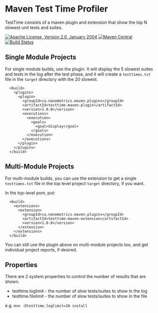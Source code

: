 # Maven Test Time Profiler

TestTime consists of a maven plugin and extension that show the top N slowest unit tests and suites.

[![Apache License, Version 2.0, January 2004](https://img.shields.io/github/license/nanometrics/maven-testtime.svg?label=License)](http://www.apache.org/licenses/)
[![Maven Central](https://img.shields.io/maven-central/v/ca.nanometrics.maven.plugins/maven-testtime-parent.svg)](http://search.maven.org/#search%7Cga%7C1%7Cg%3A%22ca.nanometrics.maven.plugins%22%20a%3A%22testtime-maven-plugin%22)
[![Build Status](https://travis-ci.com/nanometrics/maven-testtime.svg?branch=develop)](https://travis-ci.com/nanometrics/maven-testtime)

## Single Module Projects

For single module builds, use the plugin. It will display the 5 slowest suites and tests in the log
after the test phase, and it will create a `testtimes.txt` file in the `target` directory
with the 20 slowest.

```
  <build>
    <plugins>
      <plugin>
        <groupId>ca.nanometrics.maven.plugins</groupId>
        <artifactId>testtime-maven-plugin</artifactId>
        <version>1.0.0</version>
        <executions>
          <execution>
            <goals>
              <goal>display</goal>
            </goals>
          </execution>
        </executions>
      </plugin>
    </plugins>
  </build>
```

## Multi-Module Projects

For multi-module builds, you can use the extension to get a single `testtimes.txt` file in the top level
project `target` directory, if you want.

In the top-level pom, put:

```
  <build>
    <extensions>
      <extension>
        <groupId>ca.nanometrics.maven.plugins</groupId>
        <artifactId>testtime-maven-extension</artifactId>
        <version>1.0.0</version>
      </extension>
    </extensions>
  </build>
```

You can still use the plugin above on multi-module projects too, and get individual project reports, if desired.

## Properties

There are 2 system properties to control the number of results that are shown.

* testtime.loglimit  - the number of slow tests/suites to show in the log
* testtime.filelimit - the number of slow tests/suites to show in the file

e.g. `mvn -Dtesttime.loglimit=10 install`

